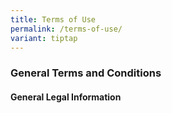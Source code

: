 ```yaml
---
title: Terms of Use
permalink: /terms-of-use/
variant: tiptap
---
```

<h3><strong>General Terms and Conditions </strong></h3>
<h4><strong>General Legal Information</strong></h4>
<p></p>